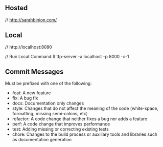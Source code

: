 
## Hosted

// http://sarahbinion.com/

## Local

// http://localhost:8080

// Run Local Command
$ ttp-server -a localhost -p 8000 -c-1

## Commit Messages

Must be prefixed with one of the following:
* feat: A new feature
* fix: A bug fix
* docs: Documentation only changes
* style: Changes that do not affect the meaning of the code (white-space, formatting, missing semi-colons, etc)
* refactor: A code change that neither fixes a bug nor adds a feature
* perf: A code change that improves performance
* test: Adding missing or correcting existing tests
* chore: Changes to the build process or auxiliary tools and libraries such as documentation generation